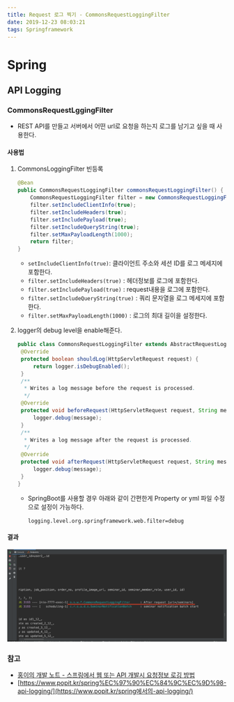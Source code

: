 ```yaml
---
title: Request 로그 찍기 - CommonsRequestLoggingFilter
date: 2019-12-23 08:03:21
tags: Springframework
---
```


# Spring

## API Logging

### CommonsRequestLggingFilter

- REST API를 만들고 서버에서 어떤 url로 요청을 하는지 로그를 남기고 싶을 때 사용한다.

#### 사용법

1. CommonsLoggingFilter 빈등록

   ```java
   @Bean
   public CommonsRequestLoggingFilter commonsRequestLoggingFilter() {
       CommonsRequestLoggingFilter filter = new CommonsRequestLoggingFilter();
       filter.setIncludeClientInfo(true);
       filter.setIncludeHeaders(true);
       filter.setIncludePayload(true);
       filter.setIncludeQueryString(true);
       filter.setMaxPayloadLength(1000);
       return filter;
   }
   ```

   - `setIncludeClientInfo(true)`: 클라이언트 주소와 세션 ID를 로그 메세지에 포함한다.
   - `filter.setIncludeHeaders(true)` : 헤더정보를 로그에 포함한다.
   - `filter.setIncludePayload(true)` : request내용을 로그에 포함한다.
   - `filter.setIncludeQueryString(true)` : 쿼리 문자열을 로그 메세지에 포함한다.
   - `filter.setMaxPayloadLength(1000)` : 로그의 최대 길이을 설정한다.

2. logger의 debug level을 enable해준다.

   ```java
   public class CommonsRequestLoggingFilter extends AbstractRequestLoggingFilter {
   	@Override
   	protected boolean shouldLog(HttpServletRequest request) {
   		return logger.isDebugEnabled();
   	}
   	/**
   	 * Writes a log message before the request is processed.
   	 */
   	@Override
   	protected void beforeRequest(HttpServletRequest request, String message) {
   		logger.debug(message);
   	}
   	/**
   	 * Writes a log message after the request is processed.
   	 */
   	@Override
   	protected void afterRequest(HttpServletRequest request, String message) {
   		logger.debug(message);
   	}
   }
   ```

   - SpringBoot를 사용할 경우 아래와 같이 간편한게 Property or yml 파일 수정으로 설정이 가능하다.

     ```properties
     logging.level.org.springframework.web.filter=debug
     ```

#### 결과

![CommonsLoggingFilter01](images/spring/CommonsLoggingFIlter/CommonsLoggingFilter01.png)

### 참고

- [홍이의 개발 노트 - 스프링에서 웹 또는 API 개발시 요청정보 로깅 방법](https://sbcoba.tistory.com/40)
- [https://www.popit.kr/spring%EC%97%90%EC%84%9C%EC%9D%98-api-logging/](https://www.popit.kr/spring에서의-api-logging/)

<br><br>